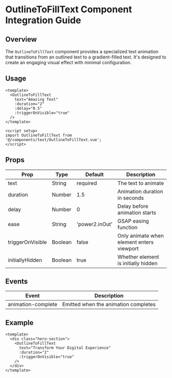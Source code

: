 # OutlineToFillText Component Integration Guide

## Overview

The `OutlineToFillText` component provides a specialized text animation that transitions from an outlined text to a gradient-filled text. It's designed to create an engaging visual effect with minimal configuration.

## Usage

```vue
<template>
  <OutlineToFillText 
    text="Amazing Text" 
    :duration="2" 
    :delay="0.5"
    :triggerOnVisible="true"
  />
</template>

<script setup>
import OutlineToFillText from '@/components/text/OutlineToFillText.vue';
</script>
```

## Props

| Prop | Type | Default | Description |
|------|------|---------|-------------|
| text | String | required | The text to animate |
| duration | Number | 1.5 | Animation duration in seconds |
| delay | Number | 0 | Delay before animation starts |
| ease | String | 'power2.inOut' | GSAP easing function |
| triggerOnVisible | Boolean | false | Only animate when element enters viewport |
| initiallyHidden | Boolean | true | Whether element is initially hidden |

## Events

| Event | Description |
|-------|-------------|
| animation-complete | Emitted when the animation completes |

## Example

```vue
<template>
  <div class="hero-section">
    <OutlineToFillText 
      text="Transform Your Digital Experience" 
      :duration="2"
      :triggerOnVisible="true"
    />
  </div>
</template>
```